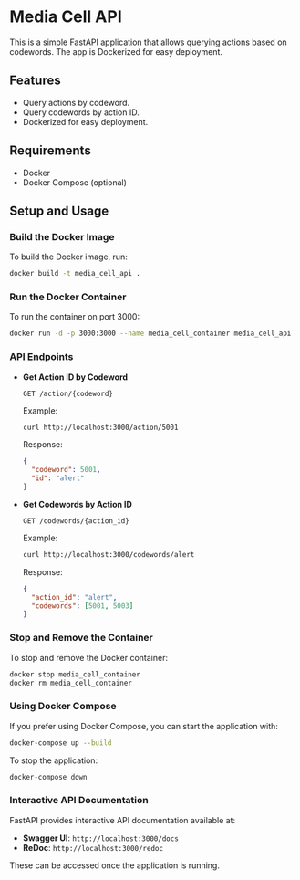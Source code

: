 # Media Cell API

This is a simple FastAPI application that allows querying actions based on codewords. The app is Dockerized for easy deployment.

## Features

- Query actions by codeword.
- Query codewords by action ID.
- Dockerized for easy deployment.

## Requirements

- Docker
- Docker Compose (optional)

## Setup and Usage

### Build the Docker Image

To build the Docker image, run:

```bash
docker build -t media_cell_api .
```

### Run the Docker Container

To run the container on port 3000:

```bash
docker run -d -p 3000:3000 --name media_cell_container media_cell_api
```

### API Endpoints

- **Get Action ID by Codeword**

  ```
  GET /action/{codeword}
  ```

  Example:

  ```bash
  curl http://localhost:3000/action/5001
  ```

  Response:

  ```json
  {
    "codeword": 5001,
    "id": "alert"
  }
  ```

- **Get Codewords by Action ID**

  ```
  GET /codewords/{action_id}
  ```

  Example:

  ```bash
  curl http://localhost:3000/codewords/alert
  ```

  Response:

  ```json
  {
    "action_id": "alert",
    "codewords": [5001, 5003]
  }
  ```

### Stop and Remove the Container

To stop and remove the Docker container:

```bash
docker stop media_cell_container
docker rm media_cell_container
```

### Using Docker Compose

If you prefer using Docker Compose, you can start the application with:

```bash
docker-compose up --build
```

To stop the application:

```bash
docker-compose down
```

### Interactive API Documentation

FastAPI provides interactive API documentation available at:

- **Swagger UI**: `http://localhost:3000/docs`
- **ReDoc**: `http://localhost:3000/redoc`

These can be accessed once the application is running.
